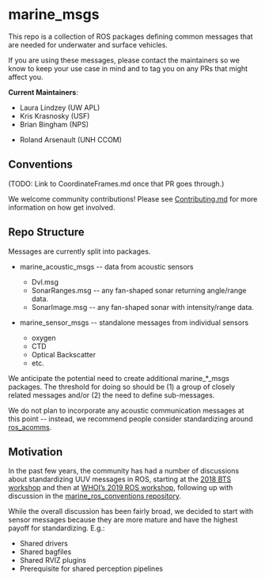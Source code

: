 # marine_msgs

This repo is a collection of ROS packages defining common messages that are needed for underwater and surface vehicles.

If you are using these messages, please contact the maintainers so we know to keep your use case in mind and to tag you on any PRs that might affect you.

**Current Maintainers**:
* Laura Lindzey (UW APL)
* Kris Krasnosky (USF)
* Brian Bingham (NPS)
- Roland Arsenault (UNH CCOM)



## Conventions

(TODO: Link to CoordinateFrames.md once that PR goes through.)

We welcome community contributions! Please see [Contributing.md](Contributing.md) for more information on how get involved.


## Repo Structure

Messages are currently split into packages.

* marine_acoustic_msgs -- data from acoustic sensors
  * Dvl.msg
  * SonarRanges.msg -- any fan-shaped sonar returning angle/range data.
  * SonarImage.msg -- any fan-shaped sonar with intensity/range data.

* marine_sensor_msgs -- standalone messages from individual sensors
  * oxygen
  * CTD
  * Optical Backscatter
  * etc.

We anticipate the potential need to create additional marine_*_msgs packages.  The threshold for doing so should be (1) a group of closely related messages and/or (2) the need to define sub-messages.

We do not plan to incorporate any acoustic communication messages at this point -- instead, we recommend people consider standardizing around [ros_acomms](https://git.whoi.edu/acomms/ros_acomms).


## Motivation

In the past few years, the community has had a number of discussions about standardizing
UUV messages in ROS, starting at the [2018 BTS workshop](https://discourse.ros.org/t/bts-2018-workshop-adoption-of-conventions-in-the-underwater-ros-community/5389)
and then at [WHOI’s 2019 ROS workshop](https://www2.whoi.edu/staff/ckaiser/ros-workshop/),
following up with discussion in the [marine_ros_conventions repository](https://github.com/udgcirs/marine_ros_conventions_discussion).


While the overall discussion has been fairly broad, we decided to start with sensor
messages because they are more mature and have the highest payoff for standardizing. E.g.:
* Shared drivers
* Shared bagfiles
* Shared RVIZ plugins
* Prerequisite for shared perception pipelines